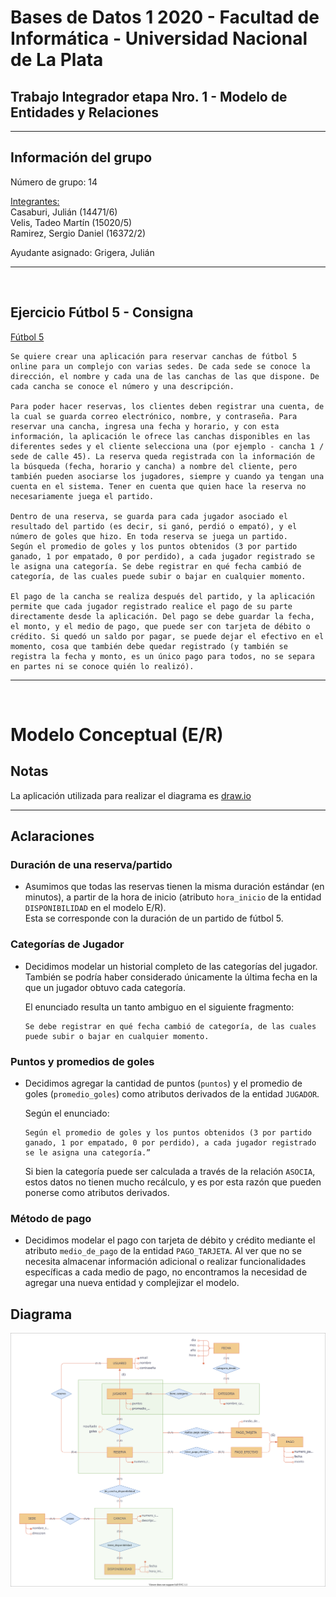 # Bases de Datos 1 2020 - Facultad de Informática - Universidad Nacional de La Plata

## Trabajo Integrador etapa Nro. 1 - Modelo de Entidades y Relaciones

---

## Información del grupo

Número de grupo: 14  

<ins>Integrantes:</ins>  
Casaburi, Julián (14471/6)  
Velis, Tadeo Martín (15020/5)  
Ramirez, Sergio Daniel (16372/2)  

Ayudante asignado: Grigera, Julián

---

<div style="page-break-after: always; visibility: hidden"> 
    \pagebreak 
</div>

## Ejercicio Fútbol 5 - Consigna

<ins>Fútbol 5</ins>

```
Se quiere crear una aplicación para reservar canchas de fútbol 5 online para un complejo con varias sedes. De cada sede se conoce la dirección, el nombre y cada una de las canchas de las que dispone. De cada cancha se conoce el número y una descripción.

Para poder hacer reservas, los clientes deben registrar una cuenta, de la cual se guarda correo electrónico, nombre, y contraseña. Para reservar una cancha, ingresa una fecha y horario, y con esta información, la aplicación le ofrece las canchas disponibles en las diferentes sedes y el cliente selecciona una (por ejemplo - cancha 1 / sede de calle 45). La reserva queda registrada con la información de la búsqueda (fecha, horario y cancha) a nombre del cliente, pero también pueden asociarse los jugadores, siempre y cuando ya tengan una cuenta en el sistema. Tener en cuenta que quien hace la reserva no necesariamente juega el partido.

Dentro de una reserva, se guarda para cada jugador asociado el resultado del partido (es decir, si ganó, perdió o empató), y el número de goles que hizo. En toda reserva se juega un partido.  
Según el promedio de goles y los puntos obtenidos (3 por partido ganado, 1 por empatado, 0 por perdido), a cada jugador registrado se le asigna una categoría. Se debe registrar en qué fecha cambió de categoría, de las cuales puede subir o bajar en cualquier momento.

El pago de la cancha se realiza después del partido, y la aplicación permite que cada jugador registrado realice el pago de su parte directamente desde la aplicación. Del pago se debe guardar la fecha, el monto, y el medio de pago, que puede ser con tarjeta de débito o crédito. Si quedó un saldo por pagar, se puede dejar el efectivo en el momento, cosa que también debe quedar registrado (y también se registra la fecha y monto, es un único pago para todos, no se separa en partes ni se conoce quién lo realizó).
```

---

<div style="page-break-after: always; visibility: hidden"> 
    \pagebreak 
</div>

# Modelo Conceptual (E/R)

## Notas

La aplicación utilizada para realizar el diagrama es [draw.io](https://app.diagrams.net/)

---

## Aclaraciones

### Duración de una reserva/partido
- Asumimos que todas las reservas tienen la misma duración estándar (en minutos), a partir de la hora de inicio (atributo `hora_inicio` de la entidad `DISPONIBILIDAD` en el modelo E/R).  
Esta se corresponde con la duración de un partido de fútbol 5.

### Categorías de Jugador
- Decidimos modelar un historial completo de las categorías del jugador. También se podría haber considerado únicamente la última fecha en la que un jugador obtuvo cada categoría.  

    El enunciado resulta un tanto ambiguo en el siguiente fragmento:

    ```
    Se debe registrar en qué fecha cambió de categoría, de las cuales puede subir o bajar en cualquier momento.
    ```

### Puntos y promedios de goles
- Decidimos agregar la cantidad de puntos (`puntos`) y el promedio de goles (`promedio_goles`) como atributos derivados de la entidad `JUGADOR`.

    Según el enunciado:

    ```
    Según el promedio de goles y los puntos obtenidos (3 por partido ganado, 1 por empatado, 0 por perdido), a cada jugador registrado se le asigna una categoría.”
    ```

   Si bien la categoría puede ser calculada a través de la relación `ASOCIA`, estos datos no tienen mucho recálculo, y es por esta razón que pueden ponerse como atributos derivados.

### Método de pago
- Decidimos modelar el pago con tarjeta de débito y crédito mediante el atributo `medio_de_pago` de la entidad `PAGO_TARJETA`. Al ver que no se necesita almacenar información adicional o realizar funcionalidades específicas a cada medio de pago, no encontramos la necesidad de agregar una nueva entidad y complejizar el modelo.

## Diagrama

<p align="center">
    <img src="4 - grupo14-ti-etapa1.svg" alt="TI E1 E/R"/>
</p>
